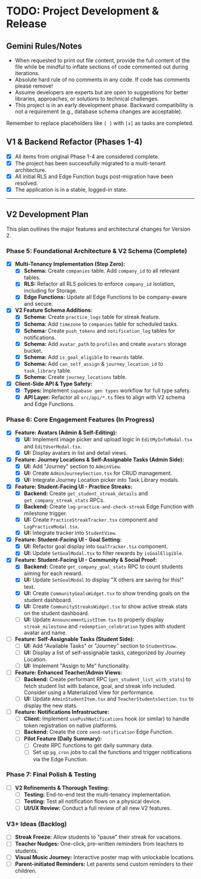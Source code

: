 # TODO: Project Development & Release

## Gemini Rules/Notes

- When requested to print out file content, provide the full content of the file while be mindful to inflate sections of code commented out during iterations.
- Absolute hard rule of no comments in any code. If code has comments please remove!
- Assume developers are experts but are open to suggestions for better libraries, approaches, or solutions to technical challenges.
- This project is in an early development phase. Backward compatibility is not a requirement (e.g., database schema changes are acceptable).

Remember to replace placeholders like `[ ]` with `[x]` as tasks are completed.

## V1 & Backend Refactor (Phases 1-4)

- [x] All items from original Phase 1-4 are considered complete.
- [x] The project has been successfully migrated to a multi-tenant architecture.
- [x] All initial RLS and Edge Function bugs post-migration have been resolved.
- [x] The application is in a stable, logged-in state.

---

## V2 Development Plan

This plan outlines the major features and architectural changes for Version 2.

### Phase 5: Foundational Architecture & V2 Schema (Complete)

- [x] **Multi-Tenancy Implementation (Step Zero):**
  - [x] **Schema:** Create `companies` table. Add `company_id` to all relevant tables.
  - [x] **RLS:** Refactor all RLS policies to enforce `company_id` isolation, including for Storage.
  - [x] **Edge Functions:** Update all Edge Functions to be company-aware and secure.
- [x] **V2 Feature Schema Additions:**
  - [x] **Schema:** Create `practice_logs` table for streak feature.
  - [x] **Schema:** Add `timezone` to `companies` table for scheduled tasks.
  - [x] **Schema:** Create `push_tokens` and `notification_log` tables for notifications.
  - [x] **Schema:** Add `avatar_path` to `profiles` and create `avatars` storage bucket.
  - [x] **Schema:** Add `is_goal_eligible` to `rewards` table.
  - [x] **Schema:** Add `can_self_assign` & `journey_location_id` to `task_library` table.
  - [x] **Schema:** Create `journey_locations` table.
- [x] **Client-Side API & Type Safety:**
  - [x] **Types:** Implement `supabase gen types` workflow for full type safety.
  - [x] **API Layer:** Refactor all `src/api/*.ts` files to align with V2 schema and Edge Functions.

### Phase 6: Core Engagement Features (In Progress)

- [x] **Feature: Avatars (Admin & Self-Editing):**
  - [x] **UI:** Implement image picker and upload logic in `EditMyInfoModal.tsx` and `EditUserModal.tsx`.
  - [x] **UI:** Display avatars in list and detail views.
- [x] **Feature: Journey Locations & Self-Assignable Tasks (Admin Side):**
  - [x] **UI:** Add "Journey" section to `AdminView`.
  - [x] **UI:** Create `AdminJourneySection.tsx` for CRUD management.
  - [x] **UI:** Integrate Journey Location picker into Task Library modals.
- [x] **Feature: Student-Facing UI - Practice Streaks:**
  - [x] **Backend:** Create `get_student_streak_details` and `get_company_streak_stats` RPCs.
  - [x] **Backend:** Create `log-practice-and-check-streak` Edge Function with milestone trigger.
  - [x] **UI:** Create `PracticeStreakTracker.tsx` component and `LogPracticeModal.tsx`.
  - [x] **UI:** Integrate tracker into `StudentView`.
- [x] **Feature: Student-Facing UI - Goal Setting:**
  - [x] **UI:** Refactor goal display into `GoalTracker.tsx` component.
  - [x] **UI:** Update `SetGoalModal.tsx` to filter rewards by `isGoalEligible`.
- [x] **Feature: Student-Facing UI - Community & Social Proof:**
  - [x] **Backend:** Create `get_company_goal_stats` RPC to count students aiming for each reward.
  - [x] **UI:** Update `SetGoalModal` to display "X others are saving for this!" text.
  - [x] **UI:** Create `CommunityGoalsWidget.tsx` to show trending goals on the student dashboard.
  - [x] **UI:** Create `CommunityStreaksWidget.tsx` to show active streak stats on the student dashboard.
  - [ ] **UI:** Update `AnnouncementListItem.tsx` to properly display `streak_milestone` and `redemption_celebration` types with student avatar and name.
- [ ] **Feature: Self-Assignable Tasks (Student Side):**
  - [ ] **UI:** Add "Available Tasks" or "Journey" section to `StudentView`.
  - [ ] **UI:** Display a list of self-assignable tasks, categorized by Journey Location.
  - [ ] **UI:** Implement "Assign to Me" functionality.
- [ ] **Feature: Enhanced Teacher/Admin Views:**
  - [ ] **Backend:** Create performant RPC (`get_student_list_with_stats`) to fetch student list with balance, goal, and streak info included. Consider using a Materialized View for performance.
  - [ ] **UI:** Update `AdminStudentItem.tsx` and `TeacherStudentsSection.tsx` to display the new stats.
- [ ] **Feature: Notifications Infrastructure:**
  - [ ] **Client:** Implement `usePushNotifications` hook (or similar) to handle token registration on native platforms.
  - [ ] **Backend:** Create the core `send-notification` Edge Function.
  - [ ] **Pilot Feature (Daily Summary):**
    - [ ] Create RPC functions to get daily summary data.
    - [ ] Set up `pg_cron` jobs to call the functions and trigger notifications via the Edge Function.

### Phase 7: Final Polish & Testing

- [ ] **V2 Refinements & Thorough Testing:**
  - [ ] **Testing:** End-to-end test the multi-tenancy implementation.
  - [ ] **Testing:** Test all notification flows on a physical device.
  - [ ] **UI/UX Review:** Conduct a full review of all new V2 features.

### V3+ Ideas (Backlog)

- [ ] **Streak Freeze:** Allow students to "pause" their streak for vacations.
- [ ] **Teacher Nudges:** One-click, pre-written reminders from teachers to students.
- [ ] **Visual Music Journey:** Interactive poster map with unlockable locations.
- [ ] **Parent-initiated Reminders:** Let parents send custom reminders to their children.
